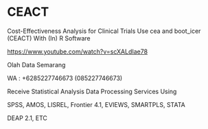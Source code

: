 # CEACT
Cost-Effectiveness Analysis for Clinical Trials Use cea and boot_icer (CEACT) With (In) R Software

https://www.youtube.com/watch?v=scXALdIae78

Olah Data Semarang

WA : +6285227746673 (085227746673)

Receive Statistical Analysis Data Processing Services Using

SPSS, AMOS, LISREL, Frontier 4.1, EVIEWS, SMARTPLS, STATA

DEAP 2.1, ETC
